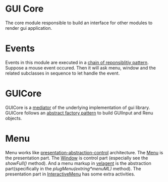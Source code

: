 GUI Core
=========

The core module responsible to build an interface for other modules to render gui application.

Events
=======

Events in this module are executed in a [chain of reponsiblitiy pattern](http://en.wikipedia.org/wiki/Chain-of-responsibility_pattern). Suppose a mouse event occured. Then it will ask menu, window and the related subclasses in sequence to let handle the event.

GUICore
=======

GUICore is a [mediator](http://en.wikipedia.org/wiki/Mediator_pattern) of the underlying implementation of gui library. GUICore follows an [abstract factory pattern](http://en.wikipedia.org/wiki/Abstract_factory_pattern) to build GUIInput and Renu objects.


Menu
=====

Menu works like [presentation-abstraction-control](http://en.wikipedia.org/wiki/Presentation-abstraction-control) architecture. The [Menu](vsrc/Menu.vala) is the presentation part. The [Window](vsrc/Window.vala) is control part (especially see the _showFull()_ method). And a menu markup in [velagent](../velagent/README.md) is the abstraction part(specifically in the _plugMenu(extring\*menuML)_ method). The presentation part in [InteractiveMenu](vsrc/InteractiveMenu.vala) has some extra activities.
